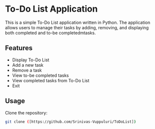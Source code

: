# To-Do List Application

This is a simple To-Do List application written in Python. The application allows users to manage their tasks by adding, removing, and displaying both completed and to-be completedmtasks.

## Features

- Display To-Do List 
- Add a new task
- Remove a task
- View to-be completed tasks
- View completed tasks from To-Do List
- Exit

## Usage

Clone the repository:

   ```bash
   git clone ([https://github.com/Srinivas-Vuppuluri/ToDoList])
